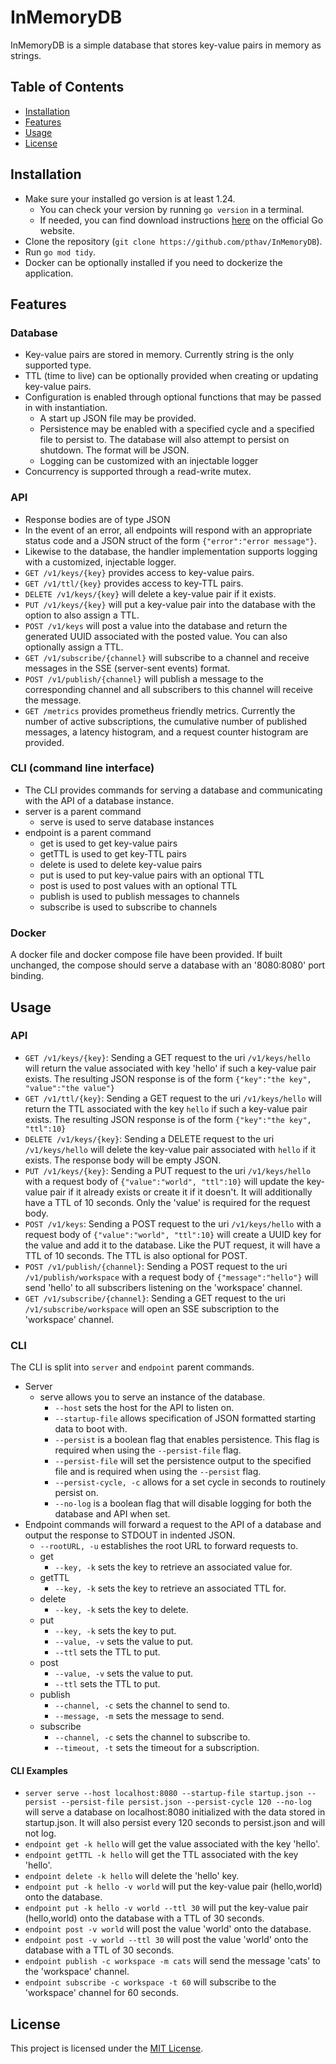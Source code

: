 # InMemoryDB
InMemoryDB is a simple database that stores key-value pairs in memory as strings.

## Table of Contents
- [Installation](#installation)
- [Features](#features)
- [Usage](#usage)
- [License](#license)
## Installation
- Make sure your installed go version is at least 1.24.
  - You can check your version by running `go version` in a terminal.
  - If needed, you can find download instructions [here](https://go.dev/doc/install) on the official Go website.
- Clone the repository (`git clone https://github.com/pthav/InMemoryDB`).
- Run `go mod tidy`.
- Docker can be optionally installed if you need to dockerize the application. 
## Features
### Database
- Key-value pairs are stored in memory. Currently string is the only supported type.
- TTL (time to live) can be optionally provided when creating or updating key-value pairs.
- Configuration is enabled through optional functions that may be passed in with instantiation.
  - A start up JSON file may be provided.
  - Persistence may be enabled with a specified cycle and a specified file to persist to. The database will also attempt to persist on shutdown. The format will be JSON.
  - Logging can be customized with an injectable logger
- Concurrency is supported through a read-write mutex.
### API
- Response bodies are of type JSON
- In the event of an error, all endpoints will respond with an appropriate status code and a JSON struct of the form `{"error":"error message"}`.
- Likewise to the database, the handler implementation supports logging with a customized, injectable logger.
- `GET /v1/keys/{key}` provides access to key-value pairs.
- `GET /v1/ttl/{key}` provides access to key-TTL pairs. 
- `DELETE /v1/keys/{key}` will delete a key-value pair if it exists.
- `PUT /v1/keys/{key}` will put a key-value pair into the database with the option to also assign a TTL.
- `POST /v1/keys` will post a value into the database and return the generated UUID associated with the posted value. You can also optionally assign a TTL.
- `GET /v1/subscribe/{channel}` will subscribe to a channel and receive messages in the SSE (server-sent events) format.
- `POST /v1/publish/{channel}` will publish a message to the corresponding channel and all subscribers to this channel will receive the message.
- `GET /metrics` provides prometheus friendly metrics. Currently the number of active subscriptions, the cumulative number of published messages, a latency histogram, and a request counter histogram are provided.
### CLI (command line interface)
- The CLI provides commands for serving a database and communicating with the API of a database instance.
- server is a parent command
  - serve is used to serve database instances
- endpoint is a parent command
  - get is used to get key-value pairs
  - getTTL is used to get key-TTL pairs
  - delete is used to delete key-value pairs
  - put is used to put key-value pairs with an optional TTL
  - post is used to post values with an optional TTL
  - publish is used to publish messages to channels
  - subscribe is used to subscribe to channels
### Docker
A docker file and docker compose file have been provided. If built unchanged, the compose should serve a database with an '8080:8080' port binding.
  
## Usage
### API
- `GET /v1/keys/{key}`: Sending a GET request to the uri `/v1/keys/hello` will return the value associated with key 'hello' if such a key-value pair exists. The resulting JSON response is of the form `{"key":"the key", "value":"the value"}`
- `GET /v1/ttl/{key}`: Sending a GET request to the uri `/v1/keys/hello` will return the TTL associated with the key `hello` if such a key-value pair exists. The resulting JSON response is of the form `{"key":"the key", "ttl":10}`
- `DELETE /v1/keys/{key}`: Sending a DELETE request to the uri `/v1/keys/hello` will delete the key-value pair associated with `hello` if it exists. The response body will be empty JSON.
- `PUT /v1/keys/{key}`: Sending a PUT request to the uri `/v1/keys/hello` with a request body of `{"value":"world", "ttl":10}` will update the key-value pair if it already exists or create it if it doesn't. It will additionally have a TTL of 10 seconds. Only the 'value' is required for the request body.
- `POST /v1/keys`: Sending a POST request to the uri `/v1/keys/hello` with a request body of `{"value":"world", "ttl":10}` will create a UUID key for the value and add it to the database. Like the PUT request, it will have a TTL of 10 seconds. The TTL is also optional for POST.
- `POST /v1/publish/{channel}`: Sending a POST request to the uri `/v1/publish/workspace` with a request body of `{"message":"hello"}` will send 'hello' to all subscribers listening on the 'workspace' channel.
- `GET /v1/subscribe/{channel}`: Sending a GET request to the uri `/v1/subscribe/workspace` will open an SSE subscription to the 'workspace' channel.
### CLI
The CLI is split into `server` and `endpoint` parent commands.
- Server
  - serve allows you to serve an instance of the database.
    - `--host` sets the host for the API to listen on.
    - `--startup-file` allows specification of JSON formatted starting data to boot with.
    - `--persist` is a boolean flag that enables persistence. This flag is required when using the `--persist-file` flag.
    - `--persist-file` will set the persistence output to the specified file and is required when using the `--persist` flag.
    - `--persist-cycle, -c` allows for a set cycle in seconds to routinely persist on.
    - `--no-log` is a boolean flag that will disable logging for both the database and API when set.
- Endpoint commands will forward a request to the API of a database and output the response to STDOUT in indented JSON.
  - `--rootURL, -u` establishes the root URL to forward requests to.
  - get
    - `--key, -k` sets the key to retrieve an associated value for.
  - getTTL
    - `--key, -k` sets the key to retrieve an associated TTL for.
  - delete
    - `--key, -k` sets the key to delete.
  - put
    - `--key, -k` sets the key to put.
    - `--value, -v` sets the value to put.
    - `--ttl` sets the TTL to put.
  - post
    - `--value, -v` sets the value to put.
    - `--ttl` sets the TTL to put.
  - publish
    - `--channel, -c` sets the channel to send to.
    - `--message, -m` sets the message to send.
  - subscribe
    - `--channel, -c` sets the channel to subscribe to.
    - `--timeout, -t` sets the timeout for a subscription.
#### CLI Examples
- `server serve --host localhost:8080 --startup-file startup.json --persist --persist-file persist.json --persist-cycle 120 --no-log` will serve a database on localhost:8080 initialized with the data stored in startup.json. It will also persist every 120 seconds to persist.json and will not log.
- `endpoint get -k hello` will get the value associated with the key 'hello'.
- `endpoint getTTL -k hello` will get the TTL associated with the key 'hello'.
- `endpoint delete -k hello` will delete the 'hello' key.
- `endpoint put -k hello -v world` will put the key-value pair (hello,world) onto the database.
- `endpoint put -k hello -v world --ttl 30` will put the key-value pair (hello,world) onto the database with a TTL of 30 seconds.
- `endpoint post -v world` will post the value 'world' onto the database.
- `endpoint post -v world --ttl 30` will post the value 'world' onto the database with a TTL of 30 seconds.
- `endpoint publish -c workspace -m cats` will send the message 'cats' to the 'workspace' channel.
- `endpoint subscribe -c workspace -t 60` will subscribe to the 'workspace' channel for 60 seconds.

## License
This project is licensed under the [MIT License](LICENSE).
